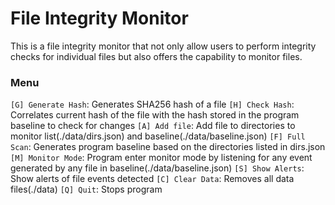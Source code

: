 # File Integrity Monitor
This is a file integrity monitor that not only allow users to perform integrity checks for individual files but also offers the capability to monitor files.


### Menu
`[G] Generate Hash`: Generates SHA256 hash of a file
`[H] Check Hash`: Correlates current hash of the file with the hash stored in the program baseline to check for changes
`[A] Add file`: Add file to directories to monitor list(./data/dirs.json) and baseline(./data/baseline.json)
`[F] Full Scan`: Generates program baseline based on the directories listed in dirs.json
`[M] Monitor Mode`: Program enter monitor mode by listening for any event generated by any file in baseline(./data/baseline.json)
`[S] Show Alerts`: Show alerts of file events detected
`[C] Clear Data`: Removes all data files(./data)
`[Q] Quit`: Stops program
